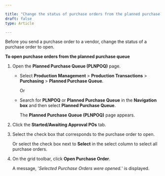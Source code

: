 ```yaml
---

title: "Change the status of purchase orders from the planned purchase queue"
draft: false
type: Article

---
```


Before you send a purchase order to a vendor, change the status of a purchase order to open.

**To open purchase orders from the planned purchase queue**

1. Open the **Planned Purchase Queue (PLNPOQ)** page.

    - Select **Production Management** > **Production Transactions** > **Purchasing** > **Planned Purchase Queue**.

        Or

    - Search for **PLNPOQ** or **Planned Purchase Queue** in the **Navigation box** and then select **Planned Purchase Queue**.

       The **Planned Purchase Queue (PLNPOQ)** page appears.

2. Click the **Started/Awaiting Approval POs** tab.

3. Select the check box that corresponds to the purchase order to open.

    Or select the check box next to **Select** in the select column to select all purchase orders.

4. On the grid toolbar, click **Open Purchase Order**.

    A message, '*Selected Purchase Orders were opened.*' is displayed.

​